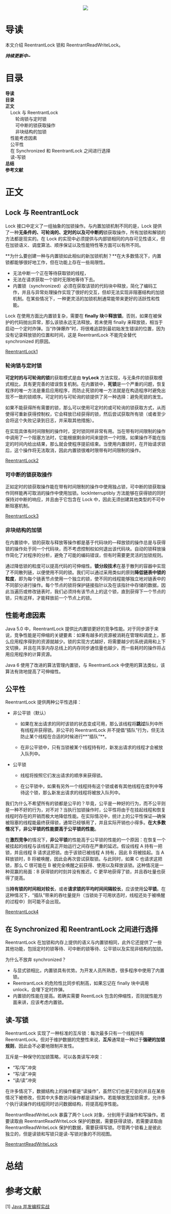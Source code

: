 <div align="center"><img src="https://gitee.com/struggle3014/picBed/raw/master/name_code.png"></div>

#  导读 

本文介绍 ReentrantLock 锁和 ReentrantReadWriteLock。

***持续更新中~***



# 目录

<nav>
<a href='# 导读' style='text-decoration:none;font-weight:bolder'> 导读</a><br/>
<a href='#目录' style='text-decoration:none;font-weight:bolder'>目录</a><br/>
<a href='#正文' style='text-decoration:none;font-weight:bolder'>正文</a><br/>
&nbsp;&nbsp;&nbsp;&nbsp;<a href='#Lock 与 ReentrantLock' style='text-decoration:none;${border-style}'>Lock 与 ReentrantLock</a><br/>
&nbsp;&nbsp;&nbsp;&nbsp;&nbsp;&nbsp;&nbsp;&nbsp;<a href='#轮询锁与定时锁' style='text-decoration:none;${border-style}'>轮询锁与定时锁</a><br/>
&nbsp;&nbsp;&nbsp;&nbsp;&nbsp;&nbsp;&nbsp;&nbsp;<a href='#可中断的锁获取操作' style='text-decoration:none;${border-style}'>可中断的锁获取操作</a><br/>
&nbsp;&nbsp;&nbsp;&nbsp;&nbsp;&nbsp;&nbsp;&nbsp;<a href='#非块结构的加锁' style='text-decoration:none;${border-style}'>非块结构的加锁</a><br/>
&nbsp;&nbsp;&nbsp;&nbsp;<a href='#性能考虑因素' style='text-decoration:none;${border-style}'>性能考虑因素</a><br/>
&nbsp;&nbsp;&nbsp;&nbsp;<a href='#公平性' style='text-decoration:none;${border-style}'>公平性</a><br/>
&nbsp;&nbsp;&nbsp;&nbsp;<a href='#在 Synchronized 和 ReentrantLock 之间进行选择' style='text-decoration:none;${border-style}'>在 Synchronized 和 ReentrantLock 之间进行选择</a><br/>
&nbsp;&nbsp;&nbsp;&nbsp;<a href='#读-写锁' style='text-decoration:none;${border-style}'>读-写锁</a><br/>
<a href='#总结' style='text-decoration:none;font-weight:bolder'>总结</a><br/>
<a href='#参考文献' style='text-decoration:none;font-weight:bolder'>参考文献</a><br/>
</nav>

# 正文

## Lock 与 ReentrantLock

Lock 接口中定义了一组抽象的加锁操作。与内置加锁机制不同的是，Lock 提供了一种**无条件的、可轮询的、定时的以及可中断的**锁获取操作，所有加锁和解锁的方法都是现实的。在 Lock 的实现中必须提供与内部锁相同的内存可见性语义，但在加锁语义、调度算法、顺序保证以及性能特性等方面可以有所不同。

**为什么要创建一种与内置锁如此相似的新加锁机制？**在大多数情况下，内置锁都能够很好地工作，但在功能上存在一些局限性。

* 无法中断一个正在等待获取锁的线程，
* 无法在请求获取一个锁时无限地等待下去。
* 内置锁（synchronized）必须在获取该锁的代码块中释放，简化了编码工作，并且与异常处理操作实现了很好的交互，但却无法实现非阻塞结构的加锁机制。在某些情况下，一种更灵活的加锁机制通常能带来更好的活跃性和性能。

Lock 在使用方面比内置锁复杂，需要在 **finally 块**中**释放锁**。否则，如果在被保护的代码抛出异常，那么该锁永远无法释放。若未使用 finally 来释放锁，相当于启动一个定时炸弹。当“炸弹爆炸”时，将很难追踪到最初始发生错误的位置，因为没有记录释放锁的位置和时间，这是 ReentrantLock 不能完全替代 synchronized 的原因。

[ReentrantLock1](../../../projects/MultithreadingHighConcurrency/src/main/java/com/xiumei/multithreadinghighconcurrency/juc/reentrantlock_pkg/T01_ReentrantLock1.java)



### 轮询锁与定时锁

**可定时的与可轮询的锁**的获取模式是由 **tryLock** 方法实现，与无条件的锁获取模式相比，具有更完善的错误恢复机制。在内置锁中，**死锁**是一个严重的问题，恢复程序的唯一方法是重启应用程序，而防止死锁的唯一方法就是在构造程序时避免出现不一致的锁顺序。可定时的与可轮询的锁提供了另一种选择：避免死锁的发生。

如果不能获得所有需要的锁，那么可以使用可定时的或可轮询的锁获取方式，从而使得可重新获得控制权，它会释放已经获得的锁，然后尝试获取所有锁（或者至少会将这个失败记录到日志，并采取其他措施）。

在实现具体有时间限制的操作时，定时锁同样非常有用。当在带有时间限制的操作中调用了一个阻塞方法时，它能根据剩余时间来提供一个时限。如果操作不能在指定的时间内给出结果，那么就会使程序提前结束。当使用内置锁时，在开始请求锁后，这个操作将无法取消，因此内置锁很难时限带有时间限制的操作。

[ReentrantLock2](../../../projects/MultithreadingHighConcurrency/src/main/java/com/xiumei/multithreadinghighconcurrency/juc/reentrantlock_pkg/T02_ReentrantLock2.java)



### 可中断的锁获取操作

正如定时的锁获取操作能在带有时间限制的操作中使用独占锁，可中断的锁获取操作同样能再可取消的操作中使用加锁。lockInterruptibly 方法能够在获得锁的同时保持对中断的响应，并且由于它包含在 Lock 中，因此无须创建其他类型的不可中断阻塞机制。

[ReentrantLock3](../../../projects/MultithreadingHighConcurrency/src/main/java/com/xiumei/multithreadinghighconcurrency/juc/reentrantlock_pkg/T03_ReentrantLock3.java)



### 非块结构的加锁

在内置锁中，锁的获取与释放等操作都是基于代码块的—释放锁的操作总是与获得锁的操作处于同一个代码块，而不考虑控制权如何退出该代码块。自动的锁释放操作简化了对程序的分析，避免了可能的编码错误，但有时需要更灵活的加锁规则。

通过降低锁的粒度可以提高代码的可伸缩性。**锁分段技术**在基于散列的容器中实现了不同散列链，以便使用不同的锁。我们可以通过采用类似的原则**降低链表中锁的粒度**，即为每个链表节点使用一个独立的锁，使不同的线程能够独立地对链表中的不同部分进行操作。每个节点的锁将保护链接指针以及在该指针中存储的数据，因此当遍历或修改链表时，我们必须持有该节点上的这个锁，直到获得下一个节点的锁，只有这样，才能释放前一个节点上的锁。



## 性能考虑因素

Java 5.0 中，ReentrantLock 提供比内置锁更好的竞争性能。对于同步源于来说，竞争性能是可伸缩的关键要素：如果有越多的资源被消耗在管理和调度上，那么应用程序得到的资源就越少。锁的实现方式越好，将需要越少的系统调用和上下文切换，并且在共享内存总线上的内存同步通信量也越少，而一些耗时的操作将占用应用程序的计算资源。

Java 6 使用了改进的算法管理内置锁，与 ReentrantLock 中使用的算法类似，该算法有效地提高了可伸缩性。



## 公平性

ReentrantLock 提供两种公平性选择：

* 非公平锁（默认）

  * 如果在发出请求的同时该锁的状态变成可用，那么该线程将**跳过**队列中所有线程并获得锁。非公平的 ReentrantLock 并不提倡“插队”行为，但无法防止某个线程在合适的时候进行**“插队”**。

  * 在非公平锁中，只有当锁被某个线程持有时，新发出请求的线程才会被放入队列中。

* 公平锁

  * 线程将按照它们发出请求的顺序来获得锁。

  * 在公平锁中，如果有另外一个线程持有这个锁或者有其他线程在度列中等待这个锁，那么新发出请求的线程将被放入队列中。

我们为什么不希望所有的锁都是公平的？毕竟，公平是一种好的行为，而不公平则是一种不好的行为，对不对？当执行加锁操作时，公平性将由于在挂起线程和恢复线程时存在的开销而极大地降低性能。在实际情况中，统计上的公平性保证—确保被阻塞的线程能最终获得锁，通常已经够用了，并且实际开销也小得多。**在大多数情况下，非公平锁的性能要高于公平锁的性能**。

在**激烈竞争**的情况下，**非公平锁**的性能高于公平锁的性能的一个原因：在恢复一个被挂起的线程与该线程真正开始运行之间存在严重的延迟。假设线程 A 持有一把锁，并且线程 B 请求这把锁。由于该锁已被线程 A 持有，因此 B 将被挂起。当 A 释放锁时，B 将被唤醒，因此会再次尝试获取锁。与此同时，如果 C 也请求这把锁，那么 C 很可能在 B 被完全唤醒之前获得、使用以及释放该锁。这种情况是一种双赢的局面：B 获得锁的时刻并没有推迟，C 更早地获得了锁，并且吞吐量也获得了提高。

当**持有锁的时间相对较长**，或者**请求锁的平均时间间隔较长**，应该使用**公平锁**。在这种情况下，“插队”带来的吞吐量提升（当锁处于可用状态时，线程还处于被唤醒的过程中）则可能不会出现。

[ReentrantLock4](../../../projects/MultithreadingHighConcurrency/src/main/java/com/xiumei/multithreadinghighconcurrency/juc/reentrantlock_pkg/T04_ReentrantLock4.java)



## 在 Synchronized 和 ReentrantLock 之间进行选择

ReentrantLock 在加锁和内存上提供的语义与内置锁相同，此外它还提供了一些其他功能，包括定时的锁等待、可中断的锁等待、公平锁以及实现非结构的加锁。

为什么不放弃 synchronized？

* 与显式锁相比，内置锁具有优势。为开发人员所熟悉，很多程序中使用了内置锁。
* ReentrantLock 的危险性比同步机制高，如果忘记在 finally 块中调用 unlock，会埋下定时炸弹。
* 内置锁的性能在提高。若确实需要 ReentLock 包含的伸缩性，否则就性能方面来讲，应该考虑内置锁。



## 读-写锁

ReentrantLock 实现了一种标准的互斥锁：每次最多只有一个线程持有 ReentrantLock。但对于维护数据的完整性来说，**互斥**通常是一种过于**强硬的加锁规则**，因此会不必要地限制并发性。

互斥是一种保守的加锁策略，可以各类读写冲突：

* “写/写”冲突
* “写/读”冲突
* “读/读”冲突

在许多情况下，数据结构上的操作都是“读操作”，虽然它们也是可变的并且在某些情况下被修改，但其中大多数访问操作都是读操作。若能够放宽加锁需求，允许多个执行读操作的线程同时访问数据结构，将提高程序性能。

ReentrantReadWriteLock 暴露了两个 Lock 对象，分别用于读操作和写操作。若要读取由 ReentrantReadWriteLock 保护的数据，需要获得读锁，若需要读取由 ReentrantReadWriteLock 保护的数据，需要获得写锁。尽管两个锁看上是彼此独立的，但是读锁和写锁只是读-写锁对象的不同视图。

[ReentrantReadWriteLock](../../../projects/MultithreadingHighConcurrency/src/main/java/com/xiumei/multithreadinghighconcurrency/juc/reentrantlock_pkg/T05_ReentrantReadWriteLock.java)



# 总结



# 参考文献

[1] [Java 并发编程实战](https://www.99baiduyun.com/baidu/Java并发编程实战)